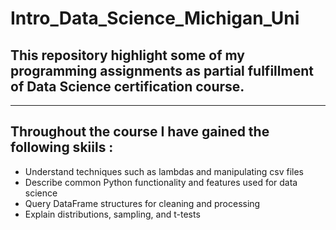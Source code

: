 # Intro_Data_Science_Michigan_Uni
## This repository highlight some of my programming assignments as partial fulfillment of Data Science certification course. 
---
Throughout the course I have gained the following skiils :
---
* Understand techniques such as lambdas and manipulating csv files
* Describe common Python functionality and features used for data science
* Query DataFrame structures for cleaning and processing
* Explain distributions, sampling, and t-tests
